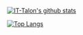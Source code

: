 <!--
**IT-Talon/IT-Talon** is a ✨ _special_ ✨ repository because its `README.md` (this file) appears on your GitHub profile.

Here are some ideas to get you started:

- 🔭 I’m currently working on ...
- 🌱 I’m currently learning ...
- 👯 I’m looking to collaborate on ...
- 🤔 I’m looking for help with ...
- 💬 Ask me about ...
- 📫 How to reach me: ...
- 😄 Pronouns: ...
- ⚡ Fun fact: ...
-->

[![IT-Talon's github stats](https://github-readme-stats.vercel.app/api?username=IT-Talon?theme=dracula?show_icons=true)](https://github.com/IT-Talon/github-readme-stats)

[![Top Langs](https://github-readme-stats.vercel.app/api/top-langs/?username=IT-Talon&hide=html)](https://github.com/IT-Talon/github-readme-stats)

